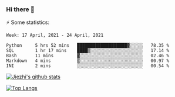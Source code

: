### Hi there 👋

⚡ Some statistics:

<!--START_SECTION:waka-->
```text
Week: 17 April, 2021 - 24 April, 2021

Python     5 hrs 52 mins   ███████████████████▓░░░░░   78.35 % 
SQL        1 hr 17 mins    ████▒░░░░░░░░░░░░░░░░░░░░   17.14 % 
Bash       11 mins         ▓░░░░░░░░░░░░░░░░░░░░░░░░   02.46 % 
Markdown   4 mins          ▒░░░░░░░░░░░░░░░░░░░░░░░░   00.97 % 
INI        2 mins          ░░░░░░░░░░░░░░░░░░░░░░░░░   00.54 % 
```
<!--END_SECTION:waka-->

[![Jiezhi's github stats](https://github-readme-stats.vercel.app/api?username=Jiezhi&show_icons=true)](https://github.com/Jiezhi/github-readme-stats)

[![Top Langs](https://github-readme-stats.vercel.app/api/top-langs/?username=Jiezhi&hide=javascript,html)](https://github.com/Jiezhi/github-readme-stats)
<!--
**Jiezhi/Jiezhi** is a ✨ _special_ ✨ repository because its `README.md` (this file) appears on your GitHub profile.

Here are some ideas to get you started:

- 🔭 I’m currently working on ...
- 🌱 I’m currently learning ...
- 👯 I’m looking to collaborate on ...
- 🤔 I’m looking for help with ...
- 💬 Ask me about ...
- 📫 How to reach me: ...
- 😄 Pronouns: ...
- ⚡ Fun fact: ...
-->


